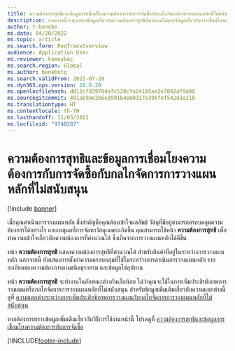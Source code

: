 ```yaml
---
title: ความต้องการสุทธิและข้อมูลการเชื่อมโยงความต้องการกับการจัดซื้อกับกลไกจัดการการวางแผนหลักที่ไม่สนับสนุน
description: บทความนี้จะนำเสนอข้อมูลเกี่ยวกับความต้องการสุทธิที่คำนวณได้และข้อมูลเกี่ยวกับการเชื่อมโยงความต้องการกับการจัดซื้อในกลไกจัดการการวางแผนหลักที่ไม่สนับสนุน
author: t-benebo
ms.date: 04/20/2022
ms.topic: article
ms.search.form: ReqTransOverview
audience: Application User
ms.reviewer: kamaybac
ms.search.region: Global
ms.author: benebotg
ms.search.validFrom: 2021-07-28
ms.dyn365.ops.version: 10.0.20
ms.openlocfilehash: dd11cf039704afc520cfa24185aa2e7842af9a00
ms.sourcegitcommit: 491ab9ae2b6ed991b4eb0317e396fef542d3a21b
ms.translationtype: HT
ms.contentlocale: th-TH
ms.lasthandoff: 11/03/2022
ms.locfileid: "9740287"
---
```

# <a name="net-requirements-and-pegging-information-with-the-deprecated-master-planning-engine"></a>ความต้องการสุทธิและข้อมูลการเชื่อมโยงความต้องการกับการจัดซื้อกับกลไกจัดการการวางแผนหลักที่ไม่สนับสนุน

[!include [banner](../includes/banner.md)]

เมื่อคุณดำเนินการวางแผนหลัก สิ่งสําคัญคือคุณต้องเข้าใจผลลัพธ์ วัสดุที่มีอยู่สามารถครอบคลุมความต้องการได้อย่างไร และเหตุผลที่การจัดหาวัสดุเฉพาะเกิดขึ้น คุณสามารถใช้หน้า **ความต้องการสุทธิ** เพื่อทำความเข้าใจเกี่ยวกับความต้องการที่คํานวณได้ ซึ่งเกิดจากการวางแผนหลักได้ดีขึ้น 

หน้า **ความต้องการสุทธิ** แสดงความต้องการสุทธิที่คํานวณได้ สำหรับสินค้าที่อยู่ในระหว่างการวางแผนหลัก นอกจากนี้ ยังแสดงการตั้งค่าความครอบคลุมที่ใช้ในระหว่างการดำเนินการวางแผนหลัก รายละเอียดของความต้องการตามชนิดธุรกรรม และข้อมูลโซ่อุปทาน

หน้า **ความต้องการสุทธิ** จะทำงานในลักษณะต่างกันเล็กน้อย ไม่ว่าคุณจะใช้ในการเพิ่มประสิทธิภาพการวางแผนหรือกลไกจัดการการวางแผนหลักที่ไม่สนับสนุน สำหรับข้อมูลเพิ่มเติมเกี่ยวกับความแตกต่างนี้ ดูที่ [ความแตกต่างระหว่างการเพิ่มประสิทธิภาพการวางแผนกับกลไกจัดการการวางแผนหลักที่ไม่สนับสนุน](planning-optimization/planning-optimization-differences-with-built-in.md)

หากต้องการทราบข้อมูลเพิ่มเติมเกี่ยวกับวิธีการใช้งานหน้านี้ โปรดดูที่ [ความต้องการสุทธิและข้อมูลการเชื่อมโยงความต้องการกับการจัดซื้อ](planning-optimization/net-requirements.md)

[!INCLUDE[footer-include](../../includes/footer-banner.md)]
